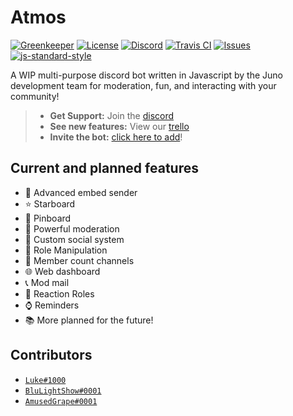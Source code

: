 # Atmos

[![Greenkeeper](https://badges.greenkeeper.io/junodevs/atmos.svg)](https://greenkeeper.io/)
[![License](https://img.shields.io/github/license/junodevs/atmos.svg)](LICENSE)
[![Discord](https://img.shields.io/discord/562437899707219978.svg?color=%237289DA&logo=join)](https://discord.gg/53jCeTX)
[![Travis CI](https://api.travis-ci.org/junodevs/atmos.svg?branch=master)](https://travis-ci.org/junodevs/atmos)
[![Issues](https://img.shields.io/github/issues/junodevs/atmos.svg)](https://github.com/junodevs/atmos/issues)
[![js-standard-style](https://img.shields.io/badge/code%20style-standard-brightgreen.svg)](http://standardjs.com)

A WIP multi-purpose discord bot written in Javascript by the Juno development team for moderation, fun, and interacting with your community!

> * **Get Support:** Join the [discord](https://discord.gg/53jCeTX)
> * **See new features:** View our [trello](https://trello.com/b/50E1Cd6I/atmos)
> * **Invite the bot:** [click here to add](https://discordapp.com/oauth2/authorize?client_id=219119687743569920&scope=bot&permissions=8)!

## Current and planned features

* 📎 Advanced embed sender
* ⭐ Starboard
* 📌 Pinboard
* 🔨 Powerful moderation
* 📱 Custom social system
* 📁 Role Manipulation
* 🔢 Member count channels
* 🌐 Web dashboard
* 📞 Mod mail
* 🎨 Reaction Roles
* ⌚ Reminders
* 📚 More planned for the future!

## Contributors

* [`Luke#1000`](https://lukewhrit.xyz)
* [`BluLightShow#0001`](https://blulightshow.space)
* [`AmusedGrape#0001`](https://github.com/jackmerrill)
